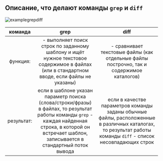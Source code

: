 ## Описание, что делают команды `grep` и `diff`

![examplegrepdiff](materials/examplegrepdiff.png)

| команда | grep | diff |
|:---:|:---:|:---:|
| функция: | - выполняет поиск строк по заданному шаблону и ищёт нужное текстовое содержимое в файлах (или в стандартном вводе, если файлы не указаны) | - сравнивает текстовые файлы (как отдельные файлы построчно, так и содержимое каталогов) |
| результат: | если в шаблоне указан параметр поиска (слова/строки/фразы) в файлах, то результат работы команды `grep` - каждая найденная строка, в которой он встречает шаблон, записывается в стандартный поток вывода | если в качестве параметров команды заданы обычные файлы, расположенные в различных каталогах, то результат работы команды `diff` - список несовпадающих строк|